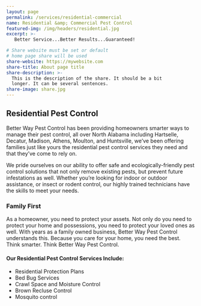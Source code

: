 ```yaml
---
layout: page
permalink: /services/residential-commercial
name: Residential &amp; Commercial Pest Control
featured-img: /img/headers/residential.jpg
excerpt: >-
   Better Service...Better Results...Guaranteed!

# Share website must be set or default
# home page share will be used
share-website: https://mywebsite.com
share-title: About page title
share-description: >-
  This is the description of the share. It should be a bit
  longer. It can be several sentences.
share-image: share.jpg
---
```


## Residential Pest Control
Better Way Pest Control has been providing homeowners smarter ways to manage their pest control, all over North Alabama including Hartselle, Decatur, Madison, Athens, Moulton, and Huntsville, we’ve been offering families just like yours the residential pest control services they need and that they’ve come to rely on.

We pride ourselves on our ability to offer safe and ecologically-friendly pest control solutions that not only remove existing pests, but prevent future infestations as well. Whether you’re looking for indoor or outdoor assistance, or insect or rodent control, our highly trained technicians have the skills to meet your needs.

### Family First
As a homeowner, you need to protect your assets. Not only do you need to protect your home and possessions, you need to protect your loved ones as well. With years as a family owned business, Better Way Pest Control understands this. Because you care for your home, you need the best. Think smarter. Think Better Way Pest Control.

#### Our Residential Pest Control Services Include:
- Residential Protection Plans
- Bed Bug Services
- Crawl Space and Moisture Control
- Brown Recluse Control
- Mosquito control
